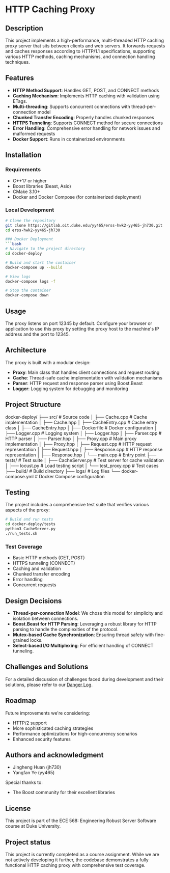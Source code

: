 # HTTP Caching Proxy

## Description
This project implements a high-performance, multi-threaded HTTP caching proxy server that sits between clients and web servers. It forwards requests and caches responses according to HTTP/1.1 specifications, supporting various HTTP methods, caching mechanisms, and connection handling techniques.

## Features
- **HTTP Method Support**: Handles GET, POST, and CONNECT methods
- **Caching Mechanism**: Implements HTTP caching with validation using ETags.
- **Multi-threading**: Supports concurrent connections with thread-per-connection model
- **Chunked Transfer Encoding**: Properly handles chunked responses
- **HTTPS Tunneling**: Supports CONNECT method for secure connections
- **Error Handling**: Comprehensive error handling for network issues and malformed requests
- **Docker Support**: Runs in containerized environments

## Installation
### Requirements
- C++17 or higher
- Boost libraries (Beast, Asio)
- CMake 3.10+
- Docker and Docker Compose (for containerized deployment)

### Local Development
```bash
# Clone the repository
git clone https://gitlab.oit.duke.edu/yy465/erss-hwk2-yy465-jh730.git
cd erss-hwk2-yy465-jh730

### Docker Deployment
```bash
# Navigate to the project directory
cd docker-deploy

# Build and start the container
docker-compose up --build

# View logs
docker-compose logs -f

# Stop the container
docker-compose down
```

## Usage
The proxy listens on port 12345 by default. Configure your browser or application to use this proxy by setting the proxy host to the machine's IP address and the port to 12345.

## Architecture
The proxy is built with a modular design:
- **Proxy**: Main class that handles client connections and request routing
- **Cache**: Thread-safe cache implementation with validation mechanisms
- **Parser**: HTTP request and response parser using Boost.Beast
- **Logger**: Logging system for debugging and monitoring

## Project Structure
docker-deploy/
├── src/                  # Source code
│   ├── Cache.cpp         # Cache implementation
│   ├── Cache.hpp
│   ├── CacheEntry.cpp    # Cache entry class
│   ├── CacheEntry.hpp
│   ├── Dockerfile        # Docker configuration
│   ├── Logger.cpp        # Logging system
│   ├── Logger.hpp
│   ├── Parser.cpp        # HTTP parser
│   ├── Parser.hpp
│   ├── Proxy.cpp         # Main proxy implementation
│   ├── Proxy.hpp
│   ├── Request.cpp       # HTTP request representation
│   ├── Request.hpp
│   ├── Response.cpp      # HTTP response representation
│   ├── Response.hpp
│   └── main.cpp          # Entry point
├── tests/                # Test suite
│   ├── CacheServer.py    # Test server for cache validation
│   ├── locust.py         # Load testing script
│   └── test_proxy.cpp    # Test cases
├── build/                # Build directory
├── logs/                 # Log files
└── docker-compose.yml    # Docker Compose configuration

## Testing
The project includes a comprehensive test suite that verifies various aspects of the proxy:

```bash
# Build and run tests
cd docker-deploy/tests
python3 CacheServer.py
./run_tests.sh
```

### Test Coverage
- Basic HTTP methods (GET, POST)
- HTTPS tunneling (CONNECT)
- Caching and validation
- Chunked transfer encoding
- Error handling
- Concurrent requests

## Design Decisions
- **Thread-per-connection Model**: We chose this model for simplicity and isolation between connections.
- **Boost.Beast for HTTP Parsing**: Leveraging a robust library for HTTP parsing to handle the complexities of the protocol.
- **Mutex-based Cache Synchronization**: Ensuring thread safety with fine-grained locks.
- **Select-based I/O Multiplexing**: For efficient handling of CONNECT tunneling.

## Challenges and Solutions
For a detailed discussion of challenges faced during development and their solutions, please refer to our [Danger Log](dangerlog.md).

## Roadmap
Future improvements we're considering:
- HTTP/2 support
- More sophisticated caching strategies
- Performance optimizations for high-concurrency scenarios
- Enhanced security features

## Authors and acknowledgment
- Jingheng Huan (jh730)
- Yangfan Ye (yy465)

Special thanks to:
- The Boost community for their excellent libraries

## License
This project is part of the ECE 568: Engineering Robust Server Software course at Duke University.

## Project status
This project is currently completed as a course assignment. While we are not actively developing it further, the codebase demonstrates a fully functional HTTP caching proxy with comprehensive test coverage.

